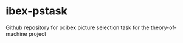 # ibex-pstask
Github repository for pcibex picture selection task for the theory-of-machine project
